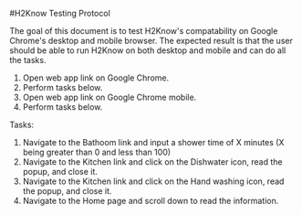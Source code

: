#H2Know Testing Protocol

The goal of this document is to test H2Know's compatability on Google Chrome's desktop and mobile browser. The expected result is that
the user should be able to run H2Know on both desktop and mobile and can do all the tasks.

1. Open web app link on Google Chrome.
2. Perform tasks below.
3. Open web app link on Google Chrome mobile.
4. Perform tasks below.

Tasks:
1. Navigate to the Bathoom link and input a shower time of X minutes (X being greater than 0 and less than 100)
2. Navigate to the Kitchen link and click on the Dishwater icon, read the popup, and close it.
3. Navigate to the Kitchen link and click on the Hand washing icon, read the popup, and close it.
4. Navigate to the Home page and scroll down to read the information.
